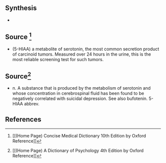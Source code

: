 ## Synthesis
- 
## Source [^1]
- (5-HIAA) a metabolite of serotonin, the most common secretion product of carcinoid tumors. Measured over 24 hours in the urine, this is the most reliable screening test for such tumors.
## Source[^2]
- n. A substance that is produced by the metabolism of serotonin and whose concentration in cerebrospinal fluid has been found to be negatively correlated with suicidal depression. See also bufotenin. 5-HIAA abbrev.
## References

[^1]: [[(Home Page) Concise Medical Dictionary 10th Edition by Oxford Reference]]
[^2]: [[(Home Page) A Dictionary of Psychology 4th Edition by Oxford Reference]]